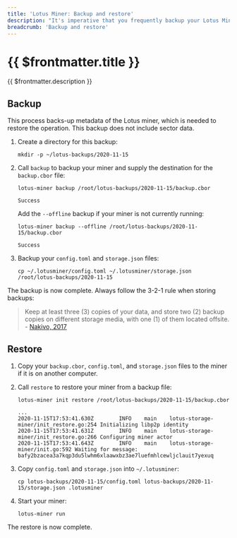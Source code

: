 ```yaml
---
title: 'Lotus Miner: Backup and restore'
description: "It's imperative that you frequently backup your Lotus Miner. This page walks you through how to backup your Lotus Miner, and also how to restore your backup."
breadcrumb: 'Backup and restore'
---
```


# {{ $frontmatter.title }}

{{ $frontmatter.description }}

## Backup

This process backs-up metadata of the Lotus miner, which is needed to restore the operation. This backup does not include sector data.

1. Create a directory for this backup:

   ```shell
   mkdir -p ~/lotus-backups/2020-11-15
   ```

1. Call `backup` to backup your miner and supply the destination for the `backup.cbor` file:

   ```shell with-output
   lotus-miner backup /root/lotus-backups/2020-11-15/backup.cbor
   ```
   ```
   Success
   ```

   Add the `--offline` backup if your miner is not currently running:

   ```shell with-output
   lotus-miner backup --offline /root/lotus-backups/2020-11-15/backup.cbor
   ```
   ```
   Success
   ```

1. Backup your `config.toml` and `storage.json` files:

   ```shell
   cp ~/.lotusminer/config.toml ~/.lotusminer/storage.json /root/lotus-backups/2020-11-15
   ```

The backup is now complete. Always follow the 3-2-1 rule when storing backups:

> Keep at least three (3) copies of your data, and store two (2) backup copies on different storage media, with one (1) of them located offsite. - [Nakivo, 2017](https://www.nakivo.com/blog/3-2-1-backup-rule-efficient-data-protection-strategy/)

## Restore

1. Copy your `backup.cbor`, `config.toml`, and `storage.json` files to the miner if it is on another computer.
1. Call `restore` to restore your miner from a backup file:

   ```shell with-output
   lotus-miner init restore /root/lotus-backups/2020-11-15/backup.cbor
   ```
   ```
   ...
   2020-11-15T17:53:41.630Z        INFO    main    lotus-storage-miner/init_restore.go:254 Initializing libp2p identity
   2020-11-15T17:53:41.631Z        INFO    main    lotus-storage-miner/init_restore.go:266 Configuring miner actor
   2020-11-15T17:53:41.643Z        INFO    main    lotus-storage-miner/init.go:592 Waiting for message: bafy2bzacea3a7kqp3du5lwhm6xlaawxbz3ae7luefmhlcewljclauit7yexuq
   ```

1. Copy `config.toml` and `storage.json` into `~/.lotusminer`:

   ```shell
   cp lotus-backups/2020-11-15/config.toml lotus-backups/2020-11-15/storage.json .lotusminer
   ```

1. Start your miner:

   ```shell
   lotus-miner run
   ```

The restore is now complete.
